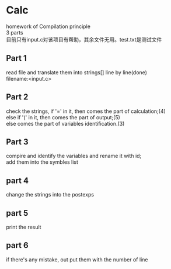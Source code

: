 # Calc
homework of Compilation principle<br>
3 parts<br>
目前只有input.c对该项目有帮助，其余文件无用。test.txt是测试文件<br>
## Part 1
read file and translate them into strings[] line by line(done)<br>
filename:<input.c> <br>
## Part 2
check the strings, if '=' in it, then comes the part of calculation;(4)<br>
else if '(' in it, then comes the part of output;(5)<br>
else comes the part of variables identification.(3)<br>
## Part 3
compire and identify the variables and rename it with id;<br>
add them into the symbles list<br>
## part 4
change the strings into the postexps<br>
## part 5
print the result<br>
## part 6
if there's any mistake, out put them with the number of line<br>
